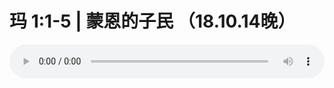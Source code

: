 # 玛 1:1-5 | 蒙恩的子民 （18.10.14晚）

<audio style="width: 100%;" preload="false" controls controlslist="nodownload"><source src="//file.simai.life/audio/mp3/old/26619.mp3" type="audio/mpeg">Your browser does not support the audio element.</audio>


